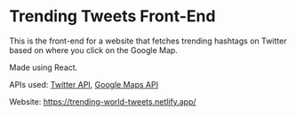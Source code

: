 # Trending Tweets Front-End

This is the front-end for a website that fetches trending hashtags on Twitter based on where you click on the Google Map.

Made using React.

APIs used: [Twitter API](https://developer.twitter.com/en/docs/twitter-api), [Google Maps API](https://developers.google.com/maps/documentation/javascript/overview)

Website: https://trending-world-tweets.netlify.app/
